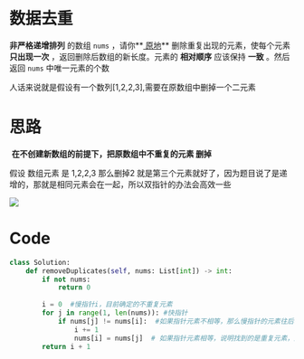 # 数据去重

 **非严格递增排列** 的数组 `nums` ，请你**[ 原地](http://baike.baidu.com/item/原地算法)** 删除重复出现的元素，使每个元素 **只出现一次** ，返回删除后数组的新长度。元素的 **相对顺序** 应该保持 **一致** 。然后返回 `nums` 中唯一元素的个数

人话来说就是假设有一个数列[1,2,2,3],需要在原数组中删掉一个二元素

# 思路

​    **在不创建新数组的前提下，把原数组中不重复的元素 删掉**

假设  数组元素 是 1,2,2,3  那么删掉2 就是第三个元素就好了，因为题目说了是递增的，那就是相同元素会在一起，所以双指针的办法会高效一些

![](https://pic.leetcode.cn/1755071316-tIXlJG-image.png)

# Code

````python
class Solution:
    def removeDuplicates(self, nums: List[int]) -> int:
        if not nums:
            return 0
        
        i = 0  #慢指针i，目前确定的不重复元素
        for j in range(1, len(nums)): #快指针
            if nums[j] != nums[i]:  #如果指针元素不相等，那么慢指针的元素往后移一位
                i += 1   
                nums[i] = nums[j]  # 如果指针元素相等，说明找到的是重复元素，这时候只需要让j继续往后走
        return i + 1

````

